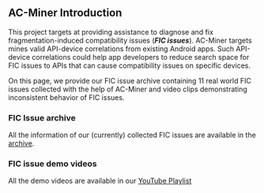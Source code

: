 ## AC-Miner Introduction

This project targets at providing assistance to diagnose and fix fragmentation-induced compatibility issues (**_FIC issues_**). AC-Miner targets mines valid API-device correlations from existing Android apps. Such API-device correlations could help app developers to reduce search space for FIC issues to APIs that can cause compatibility issues on specific devices.

On this page, we provide our FIC issue archive containing 11 real world FIC issues collected with the help of AC-Miner and video clips demonstrating inconsistent behavior of FIC issues.

### FIC Issue archive

All the information of our (currently) collected FIC issues are available in the [archive](https://github.com/Acmine/ACMiner/issues).

### FIC issue demo videos
All the demo videos are available in our [YouTube Playlist](https://www.youtube.com/playlist?list=PLhpuZwQ2BiuIYYeSeHpaqtEL4gQK-Q7io)
